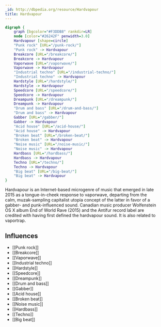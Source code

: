```yaml
---
_id: http://dbpedia.org/resource/Hardvapour
title: Hardvapour
---
```


```dot
digraph {
	graph [bgcolor="#F3DDB8" rankdir=LR]
	node [color="#26242F" penwidth=3.0]
	Hardvapour [shape=circle]
	"Punk rock" [URL="/punk-rock/"]
	"Punk rock" -> Hardvapour
	Breakcore [URL="/breakcore/"]
	Breakcore -> Hardvapour
	Vaporwave [URL="/vaporwave/"]
	Vaporwave -> Hardvapour
	"Industrial techno" [URL="/industrial-techno/"]
	"Industrial techno" -> Hardvapour
	Hardstyle [URL="/hardstyle/"]
	Hardstyle -> Hardvapour
	Speedcore [URL="/speedcore/"]
	Speedcore -> Hardvapour
	Dreampunk [URL="/dreampunk/"]
	Dreampunk -> Hardvapour
	"Drum and bass" [URL="/drum-and-bass/"]
	"Drum and bass" -> Hardvapour
	Gabber [URL="/gabber/"]
	Gabber -> Hardvapour
	"Acid house" [URL="/acid-house/"]
	"Acid house" -> Hardvapour
	"Broken beat" [URL="/broken-beat/"]
	"Broken beat" -> Hardvapour
	"Noise music" [URL="/noise-music/"]
	"Noise music" -> Hardvapour
	Hardbass [URL="/hardbass/"]
	Hardbass -> Hardvapour
	Techno [URL="/techno/"]
	Techno -> Hardvapour
	"Big beat" [URL="/big-beat/"]
	"Big beat" -> Hardvapour
}
```

Hardvapour is an Internet-based microgenre of music that emerged in late 2015 as a tongue-in-cheek response to vaporwave, departing from the calm, muzak-sampling capitalist utopia concept of the latter in favor of a gabber- and punk-influenced sound. Canadian music producer Wolfenstein OS X album End of World Rave (2015) and the Antifur record label are credited with having first defined the hardvapour sound. It is also related to vaportrap.

## Influences
- [[Punk rock]]
- [[Breakcore]]
- [[Vaporwave]]
- [[Industrial techno]]
- [[Hardstyle]]
- [[Speedcore]]
- [[Dreampunk]]
- [[Drum and bass]]
- [[Gabber]]
- [[Acid house]]
- [[Broken beat]]
- [[Noise music]]
- [[Hardbass]]
- [[Techno]]
- [[Big beat]]
